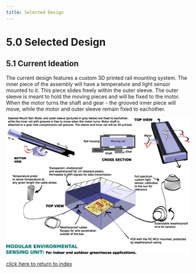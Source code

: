 ```yaml
---
title: Selected Design
---
```


# 5.0 Selected Design
## 5.1 Current Ideation
The current design features a custom 3D printed rail mounting system. The inner piece of the assembly will have a temperature and light sensor mounted to it. This piece slides freely within the outer sleeve. The outer sleeve is meant to hold the moving pieces and will be fixed to the motor. When the motor turns the shaft and gear - the grooved inner piece will move, while the motor and outer sleeve remain fixed to eachother.

![Figure 5A: Current design featuring a two part rail assembly.](/photos/Figure5a.jpg "Figure 5A: Current design featuring a two part rail assembly.")

[click here to return to index](/index)
